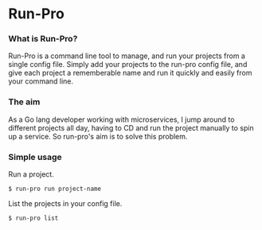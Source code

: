 # Run-Pro

### What is Run-Pro?

Run-Pro is a command line tool to manage, and run your projects from a single config file. Simply add your projects to the run-pro config file, and give each project a rememberable name and run it quickly and easily from your command line.

### The aim

As a Go lang developer working with microservices, I jump around to different projects all day, having to CD and run the project manually to spin up a service. So run-pro's aim is to solve this problem.

### Simple usage

Run a project.

```
$ run-pro run project-name
```
List the projects in your config file.

```
$ run-pro list
